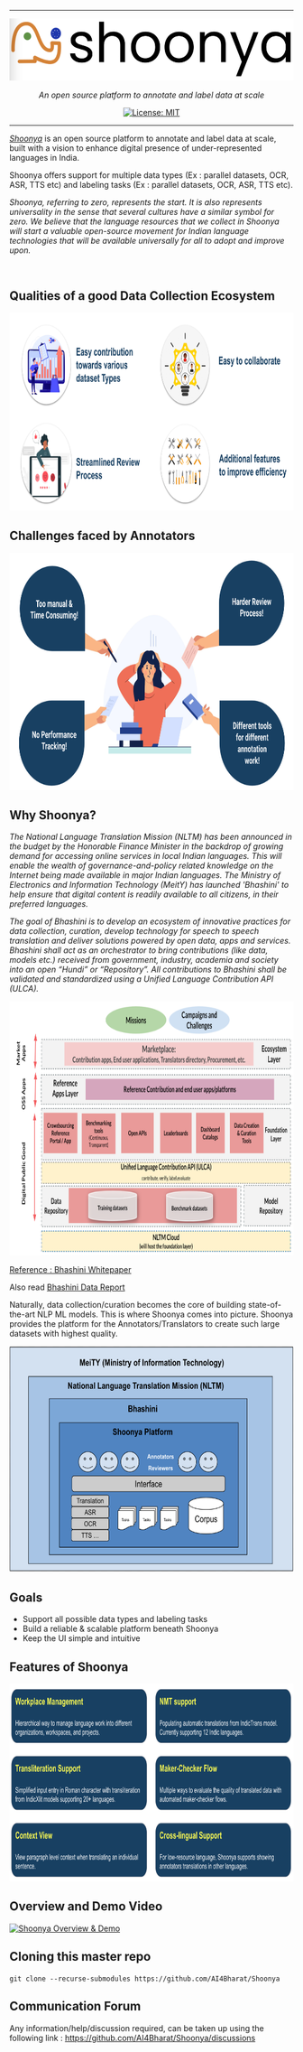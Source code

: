 ***
<p align="center">
  <a href="https://shoonya.ai4bharat.org"><img src="https://github.com/AI4Bharat/Shoonya/blob/master/docs/shoonya/logos/shoonya-logo.png" alt="Shoonya" width="550" height="110"></a>
</p>

<p align="center">
    <em>An open source platform to annotate and label data at scale</em>
</p>

<p align="center">
    <a href="https://opensource.org/licenses/MIT" target="_blank">
        <img src="https://img.shields.io/badge/License-MIT-green.svg" alt="License: MIT">
    </a>
</p>

***

*[Shoonya](http://shoonya.ai4bharat.org/)* is an open source platform to annotate and label data at scale, built with a vision to enhance digital presence of under-represented languages in India. 

Shoonya offers support for multiple data types (Ex : parallel datasets, OCR, ASR, TTS etc) and labeling tasks (Ex : parallel datasets, OCR, ASR, TTS etc).

_Shoonya, referring to zero, represents the start. It is also represents universality in the sense that several cultures have a similar symbol for zero. We believe that the language resources that we collect in Shoonya will start a valuable open-source movement for Indian language technologies that will be available universally for all to adopt and improve upon._

<br>

## Qualities of a good Data Collection Ecosystem
<p align="center">
  <img src="https://github.com/AI4Bharat/Shoonya/blob/master/docs/shoonya/images/data-collection-ecosystem.png"  width="800" height="350">
</p>

## Challenges faced by Annotators
<p align="center">
  <img src="https://github.com/AI4Bharat/Shoonya/blob/master/docs/shoonya/images/annotator-challenges.png"  width="800" height="420">
</p>

## Why Shoonya?
_The National Language Translation Mission (NLTM) has been announced in the budget by the Honorable Finance Minister in the backdrop of growing demand for accessing online services in local Indian languages. This will enable the wealth of governance-and-policy related knowledge on the Internet being made available in major Indian languages. The Ministry of Electronics and Information Technology (MeitY) has launched 'Bhashini' to help ensure that digital content is readily available to all citizens, in their preferred languages._

_The goal of Bhashini is to develop an ecosystem of innovative practices for data collection, curation, develop technology for speech to speech translation and deliver solutions powered by open data, apps and services. Bhashini shall act as an orchestrator to bring contributions (like data, models etc.) received from government, industry, academia and society into an open “Hundi” or “Repository”. All contributions to Bhashini shall be validated and standardized using a Unified Language Contribution API (ULCA)._
<br>


<p align="center">
  <img src="https://github.com/AI4Bharat/Shoonya/blob/master/docs/shoonya/images/nltm-architecture.png"  width="800" height="450">
</p>
  
[Reference : Bhashini Whitepaper](https://www.meity.gov.in/writereaddata/files/Bhashini%20Whitepaper%20ver%206.0.pdf)

Also read [Bhashini Data Report](https://indicnlp.ai4bharat.org/static/documents/DMU_Data_Report_May_2022.pdf) 

Naturally, data collection/curation becomes the core of building state-of-the-art NLP ML models. This is where Shoonya comes into picture. Shoonya provides the platform for the Annotators/Translators to create such large datasets with highest quality.


<p align="center">
  <img src="https://github.com/AI4Bharat/Shoonya/blob/master/docs/shoonya/images/shoonya-layer.png"  width="600" height="400">
</p>


## Goals
* Support all possible data types and labeling tasks
* Build a reliable & scalable platform beneath Shoonya
* Keep the UI simple and intuitive

## Features of Shoonya
<p align="center">
  <img src="https://github.com/AI4Bharat/Shoonya/blob/master/docs/shoonya/images/shoonya-features.png"  width="800" height="350">
</p>

## Overview and Demo Video
[![Shoonya Overview & Demo](https://img.youtube.com/vi/N4PBSB2fQto/0.jpg)](https://www.youtube.com/watch?v=N4PBSB2fQto)

## Cloning this master repo

```
git clone --recurse-submodules https://github.com/AI4Bharat/Shoonya
```

## Communication Forum
Any information/help/discussion required, can be taken up using the following link :
https://github.com/AI4Bharat/Shoonya/discussions
